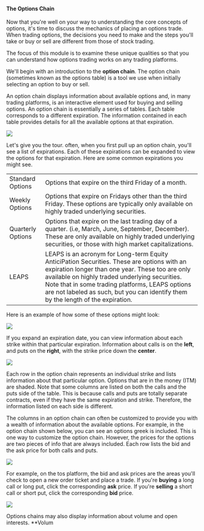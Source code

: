 #### The Options Chain

Now that you're well on your way to understanding the core concepts of options, it's time to discuss the mechanics of placing an options trade. When trading options, the decisions you need to make and the steps you'll take or buy or sell are different from those of stock trading.

The focus of this module is to examine these unique qualities so that you can understand how options trading works on any trading platforms.

We'll begin with an introduction to the **option chain**. The option chain (sometimes known as the options table) is a tool we use when initially selecting an option to buy or sell. 

An option chain displays information about available options and, in many trading platforms, is an interactive element used for buying and selling options. An option chain is essentially a series of tables. Each table corresponds to a different expiration. The information contained in each table provides details for all the available options at that expiration. 

![](https://education.ameritrade.com/content/cms/images/BDTO_Lesson_3.10.01.jpg)

Let's give you the tour. often, when you first pull up an option chain, you'll see a list of expirations. Each of these expirations can be expanded to view the options for that expiration. Here are some common expirations you might see.

|  |  |
|--|--|
| Standard Options | Options that expire on the third Friday of a month. |
| Weekly Options | Options that expire on Fridays other than the third Friday. These options are typically only available on highly traded underlying securities. | 
| Quarterly Options | Options that expire on the last trading day of a quarter. (i.e, March, June, September, December). These are only available on highly traded underlying securities, or those with high market capitalizations. 
| LEAPS | LEAPS is an acronym for Long-term Equity AnticiPation Securities. These are options with an expiration longer than one year. These too are only available on highly traded underlying securities. Note that in some trading platforms, LEAPS options are not labeled as such, but you can identify them by the length of the expiration. 

Here is an example of how some of these options might look:

![](https://education.ameritrade.com/content/cms/images/BDTO_Lesson_3.10.02.jpg)

If you expand an expiration date, you can view information about each strike within that particular expiration. Information about calls is on the **left**, and puts on the **right**, with the strike price down the **center**.

![](https://education.ameritrade.com/content/cms/images/BDTO_Lesson_3.10.03.jpg)

Each row in the option chain represents an individual strike and lists information about that particular option. Options that are in the money (ITM) are shaded. Note that some columns are listed on both the calls and the puts side of the table. This is because calls and puts are totally separate contracts, even if they have the same expiration and strike. Therefore, the information listed on each side is different.  

The columns in an option chain can often be customized to provide you with a wealth of information about the available options. For example, in the option chain shown below, you can see an options greek is included. This is one way to customize the option chain. However, the prices for the options are two pieces of info that are always included. Each row lists the bid and the ask price for both calls and puts.

![](https://education.ameritrade.com/content/cms/images/BDTO_Lesson_3.10.04.jpg)

For example, on the tos platform, the bid and ask prices are the areas you'll check to open a new order ticket and place a trade. If you're **buying** a long call or long put, click the corresponding **ask** price. If you're **selling** a short call or short put, click the corresponding **bid** price.

![](https://education.ameritrade.com/content/cms/images/BDTO_Lesson_3.10.05.jpg)

Options chains may also display information about volume and open interests. **Volum
<!--stackedit_data:
eyJoaXN0b3J5IjpbMjA2MTg3MTE1OSwxOTAyNzA4NTY4XX0=
-->